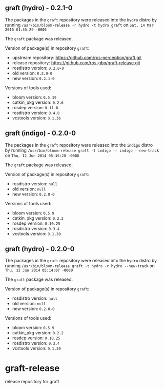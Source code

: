 ## graft (hydro) - 0.2.1-0

The packages in the `graft` repository were released into the `hydro` distro by running `/usr/bin/bloom-release -r hydro -t hydro graft` on `Sat, 14 Mar 2015 01:55:29 -0000`

The `graft` package was released.

Version of package(s) in repository `graft`:
- upstream repository: https://github.com/ros-perception/graft.git
- release repository: https://github.com/ros-gbp/graft-release.git
- rosdistro version: `0.2.0-0`
- old version: `0.2.0-0`
- new version: `0.2.1-0`

Versions of tools used:
- bloom version: `0.5.19`
- catkin_pkg version: `0.2.6`
- rosdep version: `0.11.0`
- rosdistro version: `0.4.0`
- vcstools version: `0.1.36`


## graft (indigo) - 0.2.0-0

The packages in the `graft` repository were released into the `indigo` distro by running `/usr/bin/bloom-release graft -t indigo -r indigo --new-track` on `Thu, 12 Jun 2014 05:16:20 -0000`

The `graft` package was released.

Version of package(s) in repository `graft`:
- rosdistro version: `null`
- old version: `null`
- new version: `0.2.0-0`

Versions of tools used:
- bloom version: `0.5.9`
- catkin_pkg version: `0.2.2`
- rosdep version: `0.10.25`
- rosdistro version: `0.3.4`
- vcstools version: `0.1.30`


## graft (hydro) - 0.2.0-0

The packages in the `graft` repository were released into the `hydro` distro by running `/usr/bin/bloom-release graft -t hydro -r hydro --new-track` on `Thu, 12 Jun 2014 05:14:07 -0000`

The `graft` package was released.

Version of package(s) in repository `graft`:
- rosdistro version: `null`
- old version: `null`
- new version: `0.2.0-0`

Versions of tools used:
- bloom version: `0.5.9`
- catkin_pkg version: `0.2.2`
- rosdep version: `0.10.25`
- rosdistro version: `0.3.4`
- vcstools version: `0.1.30`


graft-release
=============

release repository for graft
